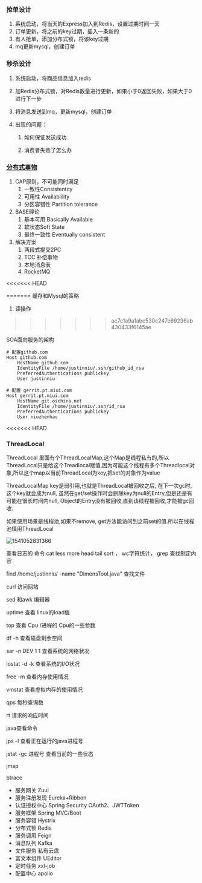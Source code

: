 

### 抢单设计

1. 系统启动，将当天的Express加入到Redis，设置过期时间一天
2. 订单更新，将之前的key过期，插入一条新的
3. 有人抢单，添加分布式锁，将该key过期
4. mq更新mysql，创建订单

### 秒杀设计

1. 系统启动，将商品信息加入redis

2. 加Redis分布式锁，对Redis数量进行更新，如果小于0返回失败，如果大于0进行下一步

3. 将消息发送到mq，更新mysql，创建订单

4. 出现的问题：

   1. 如何保证发送成功

   2. 消费者失败了怎么办

### [分布式事物](https://www.cnblogs.com/savorboard/p/distributed-system-transaction-consistency.html)

1. CAP原则，不可能同时满足
   1. 一致性Consistentcy
   2. 可用性 Availablility
   3. 分区容错性 Partition tolerance
2. BASE理论
   1. 基本可用 Basically Available
   2. 软状态Soft State
   3. 最终一致性 Eventually consistent
3. 解决方案
   1. 两段式提交2PC
   2. TCC 补偿事物
   3. 本地消息表
   4. RocketMQ



<<<<<<< HEAD

=======
缓存和Mysql的策略

1. 读操作
>>>>>>> ac7c1a9a1abc530c247e69236ab430433f6145ae

SOA面向服务的架构

```
# 配置github.com
Host github.com                 
    HostName github.com
    IdentityFile /home/justinniu/.ssh/github_id_rsa
    PreferredAuthentications publickey
    User justinniu

# 配置 gerrit.pt.miui.com	
Host gerrit.pt.miui.com	 
    HostName git.oschina.net
    IdentityFile /home/justinniu/.ssh/id_rsa
    PreferredAuthentications publickey
    User niuzhenhao
```

<<<<<<< HEAD


### ThreadLocal

ThreadLocal 里面有个ThreadLocalMap,这个Map是线程私有的,所以ThreadLocal只是给这个Treadlocal赋值,因为可能这个线程有多个Threadlocal对象,所以这个map以当前ThreadLocal为key,把set的对象作为value

ThreadLocalMap key是弱引用,也就是ThreadLocal被回收之后, 在下一次gc时,这个key就会成为null, 虽然在get/set操作时会删除key为null的Entry,但是还是有可能在很长时间内null, Object的Entry没有被回收,直到该线程被回收,才能被gc回收.

如果使用场景是线程池,如果不remove, get方法能访问到之前set的值.所以在线程池慎用ThreadLocal

![1541052831366](/home/justinniu/MarkDown/notebook/1541052831366.png)

查看日志的 命令  cat less more head tail sort ， wc字符统计， grep 查找制定内容

find /home/justinniu/ -name "DimensTool.java" 查找文件

curl 访问网站

sed 和awk 编辑器

uptime 查看 linux的load值

top 查看 Cpu /进程的   Cpu的一些参数

df -h 查看磁盘剩余空间

sar -n DEV 1 1 查看系统的网络状况

iostat -d -k 查看系统的I/O状况

free -m 查看内存使用情况

vmstat 查看虚拟内存的使用情况

qps 每秒查询数

rt 请求的响应时间

java查看命令

jps -l 查看正在运行的java进程号

jstat -gc 进程号 查看当前的一些状态

jmap

btrace









- 服务网关 Zuul
- 服务注册发现 Eureka+Ribbon
- 认证授权中心 Spring Security OAuth2、JWTToken
- 服务框架 Spring MVC/Boot
- 服务容错 Hystrix
- 分布式锁 Redis
- 服务调用 Feign
- 消息队列 Kafka
- 文件服务 私有云盘
- 富文本组件 UEditor
- 定时任务 xxl-job
- 配置中心 apollo





